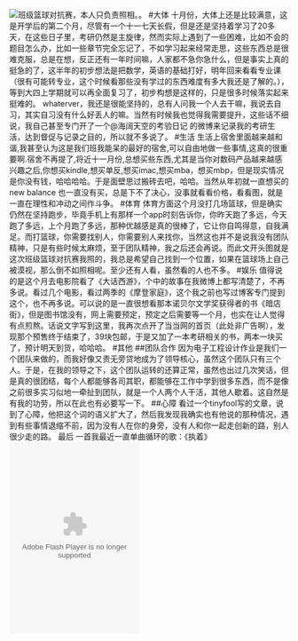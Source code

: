 ![班级篮球对抗赛，本人只负责照相。。](http://ww1.sinaimg.cn/mw1024/63a3d9b7jw1elhn8juehkj20hs0hsmyu.jpg)
#大体
十月份，大体上还是比较满意，这是开学后的第二个月，尽管有一个十一七天长假，但是还是坚持着学习了20多天，在这些日子里，考研仍然是主旋律，然而实际上遇到了一些困难，比如不会的题目怎么办，比如一些章节完全忘记了，不如学习起来经常走思，这些东西总是很难克服，总是在想，反正还有一年时间嘛，人家都不急你急什么，但是事实上真的挺急的了，这半年的初步想法是把数学，英语的基础打好，明年回来看看专业课（很有可能转专业，这个时候看那些没有学过的东西难度有多大我还是了解的。），等到大四上学期就可以再全面复习了，初步构想是这样的，只是很多时候落实起来挺难的。
whaterver，我还是很能坚持的，总有人问我一个人去干嘛，我说去自习，其实自习没有什么好丢人的嘛。当然有时候我也觉得我需要提升，这些话不细说，我自己甚至专门开了一个@海阔天空的考验日记 的微博来记录我的考研生活，达到督促与记录之目的，所以就不多说了。
#生活
生活上宿舍里面越来越和谐,我甚至认为这是我们班我能呆的最好的宿舍,可以自由地做一些事情,这真的很重要啊.宿舍不再提了,将近十一月份,总想买些东西,尤其是当你对数码产品越来越感兴趣之后,你想买kindle,想买单反,想买imac,想买mba，想买mbp，但是现实情况是你没有钱，哈哈哈哈。于是面壁思过搬砖去吧，哈哈。当然从年初就一直想买的new balance 也一直没有买，总是下不了决心，没事就看看价格，看看图，就是一直在理性和冲动之间作斗争。
#体育
体育方面这个月没打几场篮球，但是确实仍然在坚持跑步，毕竟手机上有那样一个app时刻告诉你，你昨天跑了多远，今天跑了多远，上个月跑了多远，那种优越感是真的很棒了，它让你自鸣得意，自我满足。而打篮球，你需要找别人，你需要别人来找你，当然这也并不是说我没有团队精神，只是有些时候太麻烦，至于团队精神，我之后还会再说。而此文开头图就是这次班级篮球对抗赛我照的，我总是希望自己找到一个位置，如果在篮球场上自己被漠视，那么倒不如照相呢。至少还有人看，虽然看的人也不多。
#娱乐
值得说的是这个月去电影院看了《大话西游》，个中的故事在我微博上都写清楚了，不再多说。看过几个电影，看过两季的《摩登家庭》，这个我之前也写过博客专门提到这个，也不再多说。可以说的是一直很想看那本诺贝尔文学奖获得者的书《暗店街》，但是图书馆没有，网上需要预定，预定之后需要等一个月，也实在让人觉得有点煎熬。话说文字写到这里，我再次点开了当当网的首页（此处非广告啊），发现那个预售终于结束了，39块包邮，于是又加了一本考研相关的书，两本一块买了，预计明天到货，哈哈哈。
#其他
##团队合作
因为电子工程设计作业是我们一个团队来做的，而我好像又责无旁贷地成为了领导核心，虽然这个团队只有三个人。于是，在我的领导之下，这个团队运转的还算正常，虽然也出过几次笑话，但是真的很团结，每个人都能够各司其职，都能够在工作中学到很多东西，而不是像之前很多实习似地一牵扯到团队，就是一个人两个人干活，其他人歇着。这自然是有我的功劳，所以在此也有必要写一下。
##心障
看过一个tinyfool写的文章，说到了心障，他把这个词的语义扩大了，然后我发现我确实也有他说的那种情况，遇到有些事情退缩不前，因为没有人在你的身旁，没有人和你一起走创新的路，别人很少走的路。
最后
一首我最近一直单曲循环的歌：《执着》
<embed src="http://www.xiami.com/widget/15941052_1770471903,_235_346_FF8719_494949_0/multiPlayer.swf" type="application/x-shockwave-flash" width="235" height="346" wmode="opaque"></embed>
